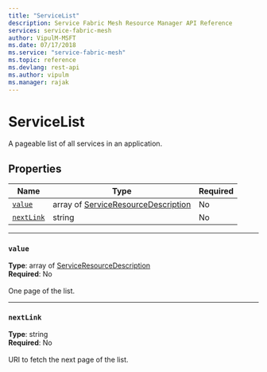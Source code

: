 ```yaml
---
title: "ServiceList"
description: Service Fabric Mesh Resource Manager API Reference
services: service-fabric-mesh
author: VipulM-MSFT
ms.date: 07/17/2018
ms.service: "service-fabric-mesh"
ms.topic: reference
ms.devlang: rest-api
ms.author: vipulm
ms.manager: rajak
---
```

# ServiceList

A pageable list of all services in an application.


## Properties
| Name | Type | Required |
| --- | --- | --- |
| [`value`](#value) | array of [ServiceResourceDescription](sfmeshrp-model-serviceresourcedescription.md) | No |
| [`nextLink`](#nextlink) | string | No |

____
### `value`
__Type__: array of [ServiceResourceDescription](sfmeshrp-model-serviceresourcedescription.md) <br/>
__Required__: No<br/>
<br/>
One page of the list.

____
### `nextLink`
__Type__: string <br/>
__Required__: No<br/>
<br/>
URI to fetch the next page of the list.
